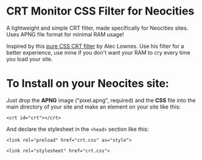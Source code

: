 # CRT Monitor CSS Filter for Neocities

A lightweight and simple CRT filter, made specifically for Neocities sites. Uses APNG file format for minimal RAM usage!

Inspired by this [pure CSS CRT filter](http://aleclownes.com/2017/02/01/crt-display.html) by Alec Lownes. Use his filter for a better experience, use mine if you don't want your RAM to cry every time you load your site.

# To Install on your Neocites site:

Just drop the __APNG__ image ("pixel.apng", required) and the __CSS__ file into the main directory of your site and make an element on your site like this: 

```<crt id="crt"></crt>``` 

And declare the stylesheet in the ```<head>``` section like this:

```<link rel="preload" href="crt.css" as="style">```
  
```<link rel="stylesheet" href="crt.css">```
